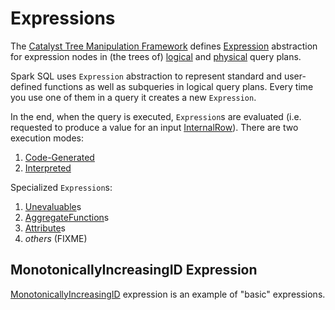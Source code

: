 # Expressions

The [Catalyst Tree Manipulation Framework](../catalyst/index.md) defines [Expression](Expression.md) abstraction for expression nodes in (the trees of) [logical](../logical-operators/) and [physical](../physical-operators/) query plans.

Spark SQL uses `Expression` abstraction to represent standard and user-defined functions as well as subqueries in logical query plans. Every time you use one of them in a query it creates a new `Expression`.

In the end, when the query is executed, `Expression`s are evaluated (i.e. requested to produce a value for an input [InternalRow](../InternalRow.md)). There are two execution modes:

1. [Code-Generated](Expression.md#genCode)
1. [Interpreted](Expression.md#eval)

Specialized `Expression`s:

1. [Unevaluable](Unevaluable.md)s
1. [AggregateFunction](AggregateFunction.md)s
1. [Attribute](Attribute.md)s
1. _others_ (FIXME)

## <span id="MonotonicallyIncreasingID"> MonotonicallyIncreasingID Expression

[MonotonicallyIncreasingID](MonotonicallyIncreasingID.md) expression is an example of "basic" expressions.
